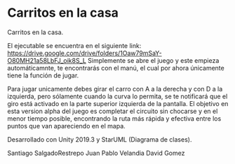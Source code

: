 # Carritos en la casa
 Carritos en la casa.

El ejecutable se encuentra en el siguiente link: https://drive.google.com/drive/folders/1Oaw79mSaY-O80MH21a58LbFJ_oik8S_L
Simplemente se abre el juego y este empieza automáticamnte, te encontrarás
con el manú, el cual por ahora únicamente tiene la función de jugar.

Para jugar unicamente debes girar el carro con A a la derecha y con D
a la izquierda, pero sólamente cuando la curva lo permita,
se te notificará que el giro está activado en la parte superior izquierda 
de la pantalla.
El objetivo en esta version alpha del juego es completar el circuito
sin chocarse y en el menor tiempo posible, encontrando la ruta más rápida
y efectiva entre los puntos que van apareciendo en el mapa.



Desarrollado con Unity 2019.3 y StarUML	 (Diagrama de clases).

Santiago SalgadoRestrepo
Juan Pablo Velandia
David Gomez
